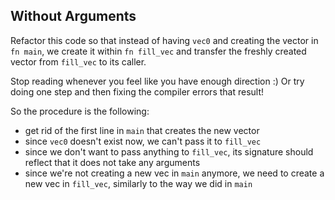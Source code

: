 ## Without Arguments

Refactor this code so that instead of having `vec0` and creating the vector in `fn main`, we create it within `fn fill_vec` and transfer the freshly created vector from `fill_vec` to its caller.

<div class="hint">
  Stop reading whenever you feel like you have enough direction :)
  Or try doing one step and then fixing the compiler errors that result!

  So the procedure is the following:
  - get rid of the first line in `main` that creates the new vector
  - since `vec0` doesn't exist now, we can't pass it to `fill_vec`
  - since we don't want to pass anything to `fill_vec`, its signature should reflect that it does not take any arguments
  - since we're not creating a new vec in `main` anymore, we need to create a new vec in `fill_vec`, similarly to the way we did in `main`
</div>
